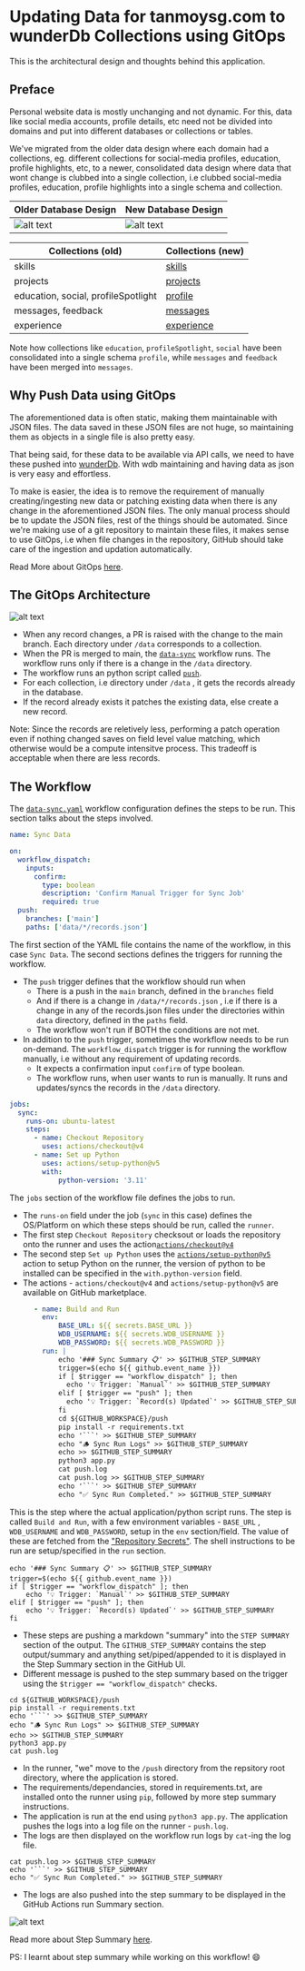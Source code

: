 # Updating Data for tanmoysg.com to wunderDb Collections using GitOps

This is the architectural design and thoughts behind this application.

## Preface

Personal website data is mostly unchanging and not dynamic. For this, data like social media accounts, profile details, etc need not be divided into domains and put into different databases or collections or tables.

We've migrated from the older data design where each domain had a collections, eg. different collections for social-media profiles, education, profile highlights, etc, to a newer, consolidated data design where data that wont change is clubbed into a single collection, i.e clubbed social-media profiles, education, profile highlights into a single schema and collection.

| Older Database Design              | New Database Design                |
| ---------------------------------- | ---------------------------------- |
| ![alt text](./old-data-design.png) | ![alt text](./new-data-design.png) |

| Collections (old)                   | Collections (new)                                                                                    |
|-------------------------------------|------------------------------------------------------------------------------------------------------|
| skills                              | [skills](../schema/databases/tsg-on-web_v0_beta_1/collections/skills/skills.schema.json)             |
| projects                            | [projects](../schema/databases/tsg-on-web_v0_beta_1/collections/projects/projects.schema.json)       |
| education, social, profileSpotlight | [profile](../schema/databases/tsg-on-web_v0_beta_1/collections/profile/profile.schema.json)          |
| messages, feedback                  | [messages](../schema/databases/tsg-on-web_v0_beta_1/collections/messages/messages.schema.json)       |
| experience                          | [experience](../schema/databases/tsg-on-web_v0_beta_1/collections/experience/experience.schema.json) |

Note how collections like `education`, `profileSpotlight`, `social` have been consolidated into a single schema `profile`, while `messages` and `feedback` have been merged into `messages`.

## Why Push Data using GitOps

The aforementioned data is often static, making them maintainable with JSON files. The data saved in these JSON files are not huge, so maintaining them as objects in a single file is also pretty easy.

That being said, for these data to be available via API calls, we need to have these pushed into [wunderDb](https://github.com/TanmoySG/wunderDB). With wdb maintaining and having data as json is very easy and effortless.

To make is easier, the idea is to remove the requirement of manually creating/ingesting new data or patching existing data when there is any change in the aforementioned JSON files. The only manual process should be to update the JSON files, rest of the things should be automated. Since we're making use of a git repository to maintain these files, it makes sense to use GitOps, i.e when file changes in the repository, GitHub should take care of the ingestion and updation automatically.

Read More about GitOps [here](https://about.gitlab.com/topics/gitops/).

## The GitOps Architecture

![alt text](data-push.drawio.png)

- When any record changes, a PR is raised with the change to the main branch. Each directory under `/data` corresponds to a collection.
- When the PR is merged to main, the [`data-sync`](../.github/workflows/data-sync.yaml) workflow runs. The workflow runs only if there is a change in the `/data` directory.
- The workflow runs an python script called [`push`](app.py).
- For each collection, i.e directory under `/data` , it gets the records already in the database.
- If the record already exists it patches the existing data, else create a new record.

Note: Since the records are reletively less, performing a patch operation even if nothing changed saves on field level value matching, which otherwise would be a compute intensitve process. This tradeoff is acceptable when there are less records.

## The Workflow

The [`data-sync.yaml`](../.github/workflows/data-sync.yaml) workflow configuration defines the steps to be run. This section talks about the steps involved.

```yaml
name: Sync Data

on:
  workflow_dispatch:
    inputs:
      confirm:
        type: boolean
        description: 'Confirm Manual Trigger for Sync Job'
        required: true
  push:
    branches: ['main']
    paths: ['data/*/records.json']
```

The first section of the YAML file contains the name of the workflow, in this case `Sync Data`. The second sections defines the triggers for running the workflow.

- The `push` trigger defines that the workflow should run when
  - There is a push in the `main` branch, defined in the `branches` field
  - And if there is a change in `/data/*/records.json` , i.e if there is a change in any of the records.json files under the directories within `data` directory, defined in the `paths` field.
  - The workflow won't run if BOTH the conditions are not met.
- In addition to the `push` trigger, sometimes the workflow needs to be run on-demand. The `workflow_dispatch` trigger is for running the workflow manually, i.e without any requirement of updating records.
  - It expects a confirmation input `confirm` of type boolean.
  - The workflow runs, when user wants to run is manually. It runs and updates/syncs the records in the `/data` directory.

```yaml
jobs: 
  sync: 
    runs-on: ubuntu-latest 
    steps: 
      - name: Checkout Repository
        uses: actions/checkout@v4
      - name: Set up Python 
        uses: actions/setup-python@v5
        with:
            python-version: '3.11'
```

The `jobs` section of the workflow file defines the jobs to run.

- The `runs-on` field under the job (`sync` in this case) defines the OS/Platform on which these steps should be run, called the `runner`.
- The first step `Checkout Repository` checksout or loads the repository onto the runner and uses the action[`actions/checkout@v4`](https://github.com/actions/checkout)
- The second step `Set up Python` uses the [`actions/setup-python@v5`](https://github.com/actions/setup-python) action to setup Python on the runner, the version of python to be installed can be specified in the `with.python-version` field.
- The actions - `actions/checkout@v4` and `actions/setup-python@v5` are available on GitHub marketplace.

```yaml
      - name: Build and Run 
        env: 
            BASE_URL: ${{ secrets.BASE_URL }}
            WDB_USERNAME: ${{ secrets.WDB_USERNAME }} 
            WDB_PASSWORD: ${{ secrets.WDB_PASSWORD }} 
        run: | 
            echo '### Sync Summary 📋' >> $GITHUB_STEP_SUMMARY
            trigger=$(echo ${{ github.event_name }})
            if [ $trigger == "workflow_dispatch" ]; then
              echo '💡 Trigger: `Manual`' >> $GITHUB_STEP_SUMMARY
            elif [ $trigger == "push" ]; then
              echo '💡 Trigger: `Record(s) Updated`' >> $GITHUB_STEP_SUMMARY
            fi
            cd ${GITHUB_WORKSPACE}/push
            pip install -r requirements.txt
            echo '```' >> $GITHUB_STEP_SUMMARY
            echo "🪵 Sync Run Logs" >> $GITHUB_STEP_SUMMARY
            echo >> $GITHUB_STEP_SUMMARY
            python3 app.py
            cat push.log 
            cat push.log >> $GITHUB_STEP_SUMMARY
            echo '```' >> $GITHUB_STEP_SUMMARY
            echo "✅ Sync Run Completed." >> $GITHUB_STEP_SUMMARY
```

This is the step where the actual application/python script runs. The step is called `Build and Run`, with a few environment variables - `BASE_URL` , `WDB_USERNAME` and `WDB_PASSWORD`, setup in the `env` section/field. The value of these are fetched from the ["Repository Secrets"](https://docs.github.com/en/actions/security-for-github-actions/security-guides/using-secrets-in-github-actions). The shell instructions to be run are setup/specified in the `run` section.

```shell
echo '### Sync Summary 📋' >> $GITHUB_STEP_SUMMARY
trigger=$(echo ${{ github.event_name }})
if [ $trigger == "workflow_dispatch" ]; then
    echo '💡 Trigger: `Manual`' >> $GITHUB_STEP_SUMMARY
elif [ $trigger == "push" ]; then
    echo '💡 Trigger: `Record(s) Updated`' >> $GITHUB_STEP_SUMMARY
fi
```

- These steps are pushing a markdown "summary" into the `STEP SUMMARY` section of the output. The `GITHUB_STEP_SUMMARY` contains the step output/summary and anything set/piped/appended to it is displayed in the Step Summary section in the GitHub UI.
- Different message is pushed to the step summary based on the trigger using the `$trigger == "workflow_dispatch"` checks.

```shell
cd ${GITHUB_WORKSPACE}/push
pip install -r requirements.txt
echo '```' >> $GITHUB_STEP_SUMMARY
echo "🪵 Sync Run Logs" >> $GITHUB_STEP_SUMMARY
echo >> $GITHUB_STEP_SUMMARY
python3 app.py
cat push.log
```

- In the runner, "we" move to the `/push` directory from the repsitory root directory, where the application is stored.
- The requirements/dependancies, stored in requirements.txt, are installed onto the runner using `pip`, followed by more step summary instructions.
- The application is run at the end using `python3 app.py`. The application pushes the logs into a log file on the runner - `push.log`.
- The logs are then displayed on the workflow run logs by `cat`-ing the log file.

```shell
cat push.log >> $GITHUB_STEP_SUMMARY
echo '```' >> $GITHUB_STEP_SUMMARY
echo "✅ Sync Run Completed." >> $GITHUB_STEP_SUMMARY
```

- The logs are also pushed into the step summary to be displayed in the GitHub Actions run Summary section.

![alt text](summary.png)

Read more about Step Summary [here](https://docs.github.com/en/actions/writing-workflows/choosing-what-your-workflow-does/workflow-commands-for-github-actions#adding-a-job-summary).

PS: I learnt about step summary while working on this workflow! 😄
